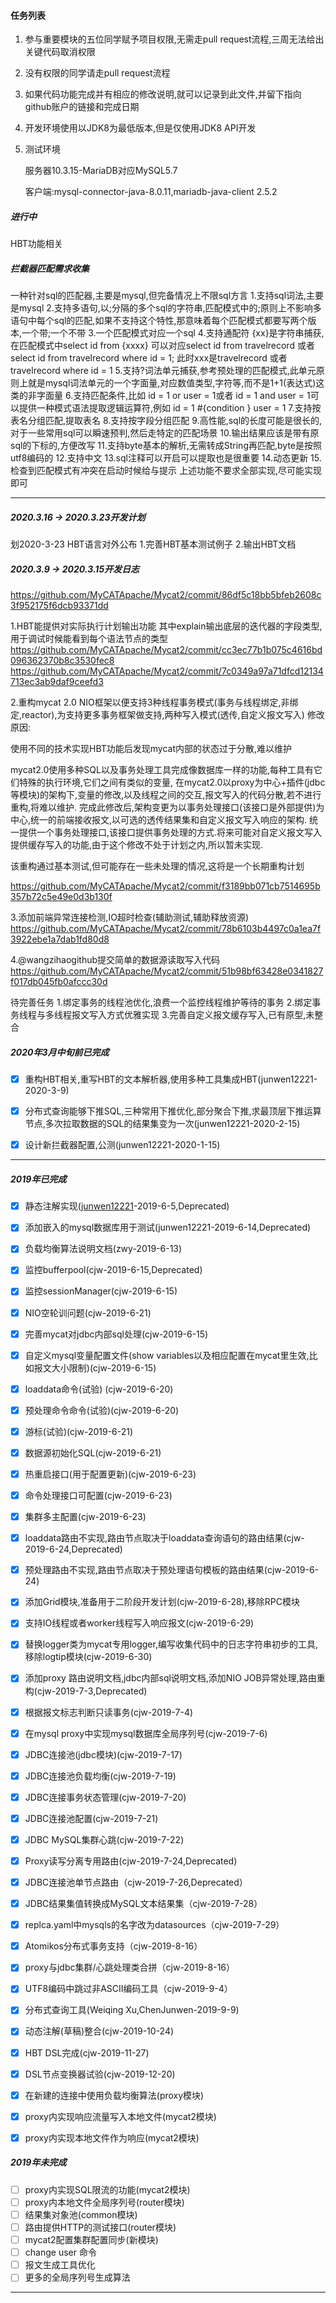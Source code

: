 #### 任务列表

1. 参与重要模块的五位同学赋予项目权限,无需走pull request流程,三周无法给出关键代码取消权限

2. 没有权限的同学请走pull request流程

3. 如果代码功能完成并有相应的修改说明,就可以记录到此文件,并留下指向github账户的链接和完成日期

4. 开发环境使用以JDK8为最低版本,但是仅使用JDK8 API开发

5. 测试环境

   服务器10.3.15-MariaDB对应MySQL5.7

   客户端:mysql-connector-java-8.0.11,mariadb-java-client 2.5.2



##### 进行中
HBT功能相关



##### 拦截器匹配需求收集

一种针对sql的匹配器,主要是mysql,但完备情况上不限sql方言
1.支持sql词法,主要是mysql
2.支持多语句,以;分隔的多个sql的字符串,匹配模式中的;原则上不影响多语句中每个sql的匹配,如果不支持这个特性,那意味着每个匹配模式都要写两个版本,一个带;一个不带
3.一个匹配模式对应一个sql
4.支持通配符 {xx}是字符串捕获,在匹配模式中select id from {xxxx} 可以对应select id from travelrecord 或者 select id from travelrecord where id = 1;
此时xxx是travelrecord 或者travelrecord where id = 1
5.支持?词法单元捕获,参考预处理的匹配模式,此单元原则上就是mysql词法单元的一个字面量,对应数值类型,字符等,而不是1+1(表达式)这类的非字面量
6.支持匹配条件,比如 id = 1 or user = 1或者 id = 1 and user = 1可以提供一种模式语法提取逻辑运算符,例如 id = 1 #{condition } user = 1
7.支持按表名分组匹配,提取表名
8.支持按字段分组匹配
9.高性能,sql的长度可能是很长的,对于一些常用sql可以瞬速预判,然后走特定的匹配场景
10.输出结果应该是带有原sql的下标的,方便改写
11.支持byte基本的解析,无需转成String再匹配,byte是按照utf8编码的
12.支持中文
13.sql注释可以开启可以提取也是很重要
14.动态更新
15.检查到匹配模式有冲突在启动时候给与提示
上述功能不要求全部实现,尽可能实现即可



------



##### 2020.3.16 -> 2020.3.23开发计划

划2020-3-23 HBT语言对外公布
1.完善HBT基本测试例子
2.输出HBT文档



##### 2020.3.9 -> 2020.3.15开发日志
https://github.com/MyCATApache/Mycat2/commit/86df5c18bb5bfeb2608c3f952175f6dcb93371dd

1.HBT能提供对实际执行计划输出功能
其中explain输出底层的迭代器的字段类型,用于调试时候能看到每个语法节点的类型
https://github.com/MyCATApache/Mycat2/commit/cc3ec77b1b075c4616bd096362370b8c3530fec8
https://github.com/MyCATApache/Mycat2/commit/7c0349a97a71dfcd12134713ec3ab9daf9ceefd3

2.重构mycat 2.0 NIO框架以便支持3种线程事务模式(事务与线程绑定,非绑定,reactor),为支持更多事务框架做支持,两种写入模式(透传,自定义报文写入)
修改原因:

使用不同的技术实现HBT功能后发现mycat内部的状态过于分散,难以维护

mycat2.0使用多种SQL以及事务处理工具完成像数据库一样的功能,每种工具有它们特殊的执行环境,它们之间有类似的变量,
在mycat2.0以proxy为中心+插件(jdbc等模块)的架构下,变量的修改,以及线程之间的交互,报文写入的代码分散,若不进行重构,将难以维护.
完成此修改后,架构变更为以事务处理接口(该接口是外部提供)为中心,统一的前端接收报文,以可选的透传结果集和自定义报文写入响应的架构.
统一提供一个事务处理接口,该接口提供事务处理的方式.将来可能对自定义报文写入提供缓存写入的功能,由于这个修改不处于计划之内,所以暂未实现.

该重构通过基本测试,但可能存在一些未处理的情况,这将是一个长期重构计划

https://github.com/MyCATApache/Mycat2/commit/f3189bb071cb7514695b357b72c5e49e0d3b130f

3.添加前端异常连接检测,IO超时检查(辅助测试,辅助释放资源)
https://github.com/MyCATApache/Mycat2/commit/78b6103b4497c0a1ea7f3922ebe1a7dab1fd80d8

4.@wangzihaogithub提交简单的数据源读取写入代码
https://github.com/MyCATApache/Mycat2/commit/51b98bf63428e0341827f017db045fb0afccc30d

待完善任务
1.绑定事务的线程池优化,浪费一个监控线程维护等待的事务
2.绑定事务线程与多线程报文写入方式优雅实现
3.完善自定义报文缓存写入,已有原型,未整合





##### 2020年3月中旬前已完成

- [x] 重构HBT相关,重写HBT的文本解析器,使用多种工具集成HBT(junwen12221-2020-3-9)

- [x] 分布式查询能够下推SQL,三种常用下推优化,部分聚合下推,求最顶层下推运算节点,多次拉取数据的SQL的结果集变为一次(junwen12221-2020-2-15)

- [x] 设计新拦截器配置,公测(junwen12221-2020-1-15)



------



##### 2019年已完成

- [x] 静态注解实现([junwen12221](https://github.com/junwen12221)-2019-6-5,Deprecated)

- [x] 添加嵌入的mysql数据库用于测试(junwen12221-2019-6-14,Deprecated)

- [x] 负载均衡算法说明文档(zwy-2019-6-13)

- [x] 监控bufferpool(cjw-2019-6-15,Deprecated)

- [x] 监控sessionManager(cjw-2019-6-15)

- [x] NIO空轮训问题(cjw-2019-6-21)

- [x] 完善mycat对jdbc内部sql处理(cjw-2019-6-15)

- [x] 自定义mysql变量配置文件(show variables以及相应配置在mycat里生效,比如报文大小限制)(cjw-2019-6-15)

- [x] loaddata命令(试验) (cjw-2019-6-20)

- [x] 预处理命令命令(试验)(cjw-2019-6-20)

- [x] 游标(试验)(cjw-2019-6-21)

- [x] 数据源初始化SQL(cjw-2019-6-21)

- [x] 热重启接口(用于配置更新)(cjw-2019-6-23)

- [x] 命令处理接口可配置(cjw-2019-6-23)

- [x] 集群多主配置(cjw-2019-6-23)

- [x] loaddata路由不实现,路由节点取决于loaddata查询语句的路由结果(cjw-2019-6-24,Deprecated)

- [x] 预处理路由不实现,路由节点取决于预处理语句模板的路由结果(cjw-2019-6-24)

- [x] 添加Grid模块,准备用于二阶段开发计划(cjw-2019-6-28),移除RPC模块

- [x] 支持IO线程或者worker线程写入响应报文(cjw-2019-6-29)

- [x] 替换logger类为mycat专用logger,编写收集代码中的日志字符串初步的工具,移除logtip模块(cjw-2019-6-30)

- [x] 添加proxy 路由说明文档,jdbc内部sql说明文档,添加NIO JOB异常处理,路由重构(cjw-2019-7-3,Deprecated)

- [x] 根据报文标志判断只读事务(cjw-2019-7-4)

- [x] 在mysql proxy中实现mysql数据库全局序列号(cjw-2019-7-6)

- [x] JDBC连接池(jdbc模块)(cjw-2019-7-17)

- [x] JDBC连接池负载均衡(cjw-2019-7-19)

- [x] JDBC连接事务状态管理(cjw-2019-7-20)

- [x] JDBC连接池配置(cjw-2019-7-21)

- [x] JDBC MySQL集群心跳(cjw-2019-7-22)

- [x] Proxy读写分离专用路由(cjw-2019-7-24,Deprecated)

- [x] JDBC连接池单节点路由（cjw-2019-7-26,Deprecated）

- [x] JDBC结果集值转换成MySQL文本结果集（cjw-2019-7-28）

- [x] replca.yaml中mysqls的名字改为datasources（cjw-2019-7-29）

- [x] Atomikos分布式事务支持（cjw-2019-8-16）

- [x] proxy与jdbc集群/心跳处理类合拼（cjw-2019-8-16）

- [x] UTF8编码中跳过非ASCII编码工具（cjw-2019-9-4）

- [x] 分布式查询工具(Weiqing Xu,ChenJunwen-2019-9-9)

- [x] 动态注解(草稿)整合(cjw-2019-10-24)

- [x] HBT DSL完成(cjw-2019-11-27)

- [x] DSL节点变换器试验(cjw-2019-12-20)

- [x] 在新建的连接中使用负载均衡算法(proxy模块)

- [x] proxy内实现响应流量写入本地文件(mycat2模块)

- [x] proxy内实现本地文件作为响应(mycat2模块)

  

##### 2019年未完成

- [ ] proxy内实现SQL限流的功能(mycat2模块)
- [ ] proxy内本地文件全局序列号(router模块)
- [ ] 结果集对象池(common模块)
- [ ] 路由提供HTTP的测试接口(router模块)
- [ ] mycat2配置集群配置同步(新模块)
- [ ] change user 命令
- [ ] 报文生成工具优化
- [ ] 更多的全局序列号生成算法

------




